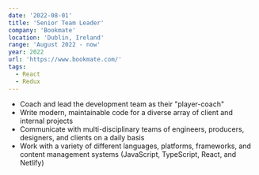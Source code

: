 ```yaml
---
date: '2022-08-01'
title: 'Senior Team Leader'
company: 'Bookmate'
location: 'Dublin, Ireland'
range: 'August 2022 - now'
year: 2022
url: 'https://www.bookmate.com/'
tags:
  - React
  - Redux
---
```


- Coach and lead the development team as their "player-coach"
- Write modern, maintainable code for a diverse array of client and internal projects
- Communicate with multi-disciplinary teams of engineers, producers, designers, and clients on a daily basis
- Work with a variety of different languages, platforms, frameworks, and content management systems (JavaScript, TypeScript, React, and Netlify)
